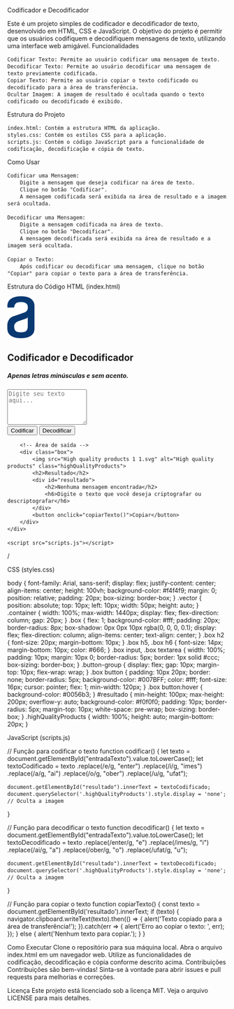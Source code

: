 Codificador e Decodificador

Este é um projeto simples de codificador e decodificador de texto, desenvolvido em HTML, CSS e JavaScript. O objetivo do projeto é permitir que os usuários codifiquem e decodifiquem mensagens de texto, utilizando uma interface web amigável.
Funcionalidades

    Codificar Texto: Permite ao usuário codificar uma mensagem de texto.
    Decodificar Texto: Permite ao usuário decodificar uma mensagem de texto previamente codificada.
    Copiar Texto: Permite ao usuário copiar o texto codificado ou decodificado para a área de transferência.
    Ocultar Imagem: A imagem de resultado é ocultada quando o texto codificado ou decodificado é exibido.

Estrutura do Projeto

    index.html: Contém a estrutura HTML da aplicação.
    styles.css: Contém os estilos CSS para a aplicação.
    scripts.js: Contém o código JavaScript para a funcionalidade de codificação, decodificação e cópia de texto.

Como Usar

    Codificar uma Mensagem:
        Digite a mensagem que deseja codificar na área de texto.
        Clique no botão "Codificar".
        A mensagem codificada será exibida na área de resultado e a imagem será ocultada.

    Decodificar uma Mensagem:
        Digite a mensagem codificada na área de texto.
        Clique no botão "Decodificar".
        A mensagem decodificada será exibida na área de resultado e a imagem será ocultada.

    Copiar o Texto:
        Após codificar ou decodificar uma mensagem, clique no botão "Copiar" para copiar o texto para a área de transferência.

Estrutura do Código
HTML (index.html)

<!DOCTYPE html>
<html lang="pt-br">
<head>
    <meta charset="UTF-8">
    <meta name="viewport" content="width=device-width, initial-scale=1.0">
    <title>Codificador e Decodificador</title>
    <link rel="stylesheet" href="styles.css">
</head>
<body>
    <img src="Vector.svg" alt="Vector Image" class="vector">
    <div class="container">
        <!-- Área de entrada -->
        <div class="box">
            <h2>Codificador e Decodificador</h2>
            <h5>Apenas letras minúsculas e sem acento.</h5>
            <textarea id="entradaTexto" rows="5" placeholder="Digite seu texto aqui..."></textarea>
            <div class="button-group">
                <button onclick="codificar()">Codificar</button>
                <button onclick="decodificar()">Decodificar</button>
            </div>
        </div>
        
        <!-- Área de saída -->
        <div class="box">
            <img src="High quality products 1 1.svg" alt="High quality products" class="highQualityProducts">
            <h2>Resultado</h2>
            <div id="resultado">
                <h2>Nenhuma mensagem encontrada</h2>
                <h6>Digite o texto que você deseja criptografar ou descriptografar</h6>
            </div>
            <button onclick="copiarTexto()">Copiar</button>
        </div>
    </div>

    <script src="scripts.js"></script>
</body>
</html>/

CSS (styles.css)

body {
    font-family: Arial, sans-serif;
    display: flex;
    justify-content: center;
    align-items: center;
    height: 100vh;
    background-color: #f4f4f9;
    margin: 0;
    position: relative;
    padding: 20px;
    box-sizing: border-box;
}
.vector {
    position: absolute;
    top: 10px;
    left: 10px;
    width: 50px;
    height: auto;
}
.container {
    width: 100%;
    max-width: 1440px;
    display: flex;
    flex-direction: column;
    gap: 20px;
}
.box {
    flex: 1;
    background-color: #fff;
    padding: 20px;
    border-radius: 8px;
    box-shadow: 0px 0px 10px rgba(0, 0, 0, 0.1);
    display: flex;
    flex-direction: column;
    align-items: center;
    text-align: center;
}
.box h2 {
    font-size: 20px;
    margin-bottom: 10px;
}
.box h5, .box h6 {
    font-size: 14px;
    margin-bottom: 10px;
    color: #666;
}
.box input, .box textarea {
    width: 100%;
    padding: 10px;
    margin: 10px 0;
    border-radius: 5px;
    border: 1px solid #ccc;
    box-sizing: border-box;
}
.button-group {
    display: flex;
    gap: 10px;
    margin-top: 10px;
    flex-wrap: wrap;
}
.box button {
    padding: 10px 20px;
    border: none;
    border-radius: 5px;
    background-color: #007BFF;
    color: #fff;
    font-size: 16px;
    cursor: pointer;
    flex: 1;
    min-width: 120px;
}
.box button:hover {
    background-color: #0056b3;
}
#resultado {
    min-height: 100px;
    max-height: 200px;
    overflow-y: auto;
    background-color: #f0f0f0;
    padding: 10px;
    border-radius: 5px;
    margin-top: 10px;
    white-space: pre-wrap;
    box-sizing: border-box;
}
.highQualityProducts {
    width: 100%;
    height: auto;
    margin-bottom: 20px;
}

JavaScript (scripts.js)


// Função para codificar o texto
function codificar() {
    let texto = document.getElementById("entradaTexto").value.toLowerCase();
    let textoCodificado = texto
        .replace(/e/g, "enter")
        .replace(/i/g, "imes")
        .replace(/a/g, "ai")
        .replace(/o/g, "ober")
        .replace(/u/g, "ufat");
    
    document.getElementById("resultado").innerText = textoCodificado;
    document.querySelector('.highQualityProducts').style.display = 'none'; // Oculta a imagem
}

// Função para decodificar o texto
function decodificar() {
    let texto = document.getElementById("entradaTexto").value.toLowerCase();
    let textoDecodificado = texto
        .replace(/enter/g, "e")
        .replace(/imes/g, "i")
        .replace(/ai/g, "a")
        .replace(/ober/g, "o")
        .replace(/ufat/g, "u");

    document.getElementById("resultado").innerText = textoDecodificado;
    document.querySelector('.highQualityProducts').style.display = 'none'; // Oculta a imagem
}

// Função para copiar o texto
function copiarTexto() {
    const texto = document.getElementById('resultado').innerText;
    if (texto) {
        navigator.clipboard.writeText(texto).then(() => {
            alert('Texto copiado para a área de transferência!');
        }).catch(err => {
            alert('Erro ao copiar o texto: ', err);
        });
    } else {
        alert('Nenhum texto para copiar.');
    }
}


Como Executar
Clone o repositório para sua máquina local.
Abra o arquivo index.html em um navegador web.
Utilize as funcionalidades de codificação, decodificação e cópia conforme descrito acima.
Contribuições
Contribuições são bem-vindas! Sinta-se à vontade para abrir issues e pull requests para melhorias e correções.

Licença
Este projeto está licenciado sob a licença MIT. Veja o arquivo LICENSE para mais detalhes.
